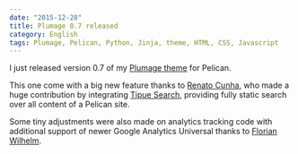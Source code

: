 ```yaml
---
date: "2015-12-28"
title: Plumage 0.7 released
category: English
tags: Plumage, Pelican, Python, Jinja, theme, HTML, CSS, Javascript
---
```


I just released version 0.7 of my [Plumage
theme](https://github.com/kdeldycke/plumage) for Pelican.

This one come with a big new feature thanks to [Renato
Cunha](https://github.com/trovao), who made a huge contribution by integrating
[Tipue Search](https://www.tipue.com/search/), providing fully static
search over all content of a Pelican site.

Some tiny adjustments were also made on analytics tracking code with
additional support of newer Google Analytics Universal thanks to [Florian
Wilhelm](https://github.com/FlorianWilhelm).
